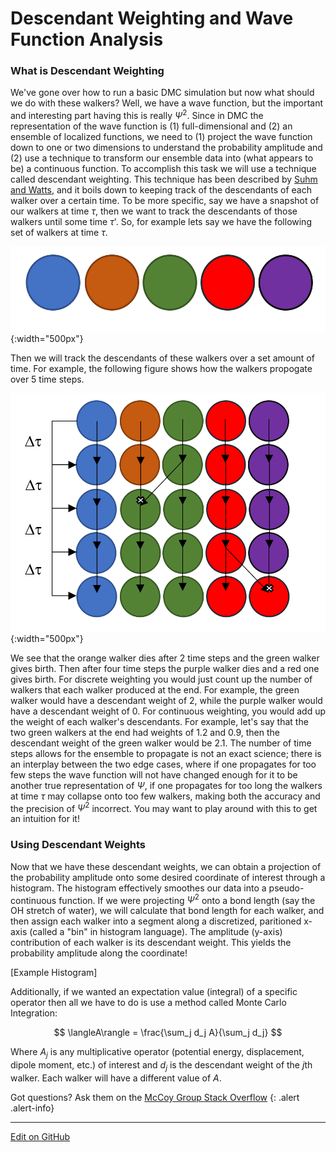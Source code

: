 # Descendant Weighting and Wave Function Analysis

### What is Descendant Weighting
We've gone over how to run a basic DMC simulation but now what should we do with these walkers?
Well, we have a wave function, but the important and interesting part having this is really $\Psi^{2}$. Since in DMC the representation of the wave function is (1) full-dimensional and (2) an ensemble of localized functions, we need to (1) project the wave function down to one or two dimensions to understand the probability amplitude and (2) use a technique to transform our ensemble data into (what appears to be) a continuous function. To accomplish this task we will use a technique called descendant weighting. This technique has been described by
 [Suhm and Watts](https://doi.org/10.1016/0370-1573(91)90136-A), and it boils down to keeping track of the descendants
of each walker over a certain time. To be more specific, say we have a snapshot of our walkers at time $\tau$, then we 
want to track the descendants of those walkers until some time $\tau$'. So, for example lets say we have the following
set of walkers at time $\tau$.

![initial_walkers](Implementing%20DMC/img/Initial_walkers.PNG){:width="500px"}

Then we will track the descendants of these walkers over
a set amount of time. For example, the following figure shows how the walkers propogate over 5 time steps.

![descendants](Implementing%20DMC/img/descendants.PNG){:width="500px"}

We see that the orange walker dies after 2 time steps and the green walker gives birth. Then after four time steps the 
purple walker dies and a red one gives birth. For discrete weighting you would just count up the number of walkers that
each walker produced at the end. For example, the green walker would have a descendant weight of 2, while the purple walker
would have a descendant weight of 0. For continuous weighting, you would add up the weight of each walker's descendants.
For example, let's say that the two green walkers at the end had weights of 1.2 and 0.9, then the descendant weight of the
green walker would be 2.1. The number of time steps allows for the ensemble to propagate is not an exact science; there is an interplay between the two edge cases, where if one propagates for too few steps the wave function will not have changed enough for it to be another true representation of $\Psi$, if one propagates for too long the walkers at time $\tau$ may collapse onto too few walkers, making both the accuracy and the precision of $\Psi^2$ incorrect. You may want to play around with this to get an intuition for it!

### Using Descendant Weights

Now that we have these descendant weights, we can obtain a projection of the probability amplitude onto some desired coordinate of interest
through a histogram.  The histogram effectively smoothes our data into a pseudo-continuous function.  If we were projecting $\Psi^2$ onto a bond length (say the OH stretch of water), we will calculate that bond
length for each walker, and then assign each walker into a segment along a discretized, paritioned x-axis (called a "bin" in histogram language).  The amplitude (y-axis) contribution of each walker is its descendant weight. This yields the probability amplitude along the coordinate!

[Example Histogram]

Additionally, if we wanted an expectation value (integral) of a specific operator then all we have to do is use a method called Monte Carlo Integration:

$$
\langleA\rangle = \frac{\sum_j d_j A}{\sum_j d_j}
$$

Where $A_j$ is any multiplicative operator (potential energy, displacement, dipole moment, etc.) of interest and $d_j$ is the descendant weight of the $j$th walker. Each walker will have a different value of $A$.

Got questions? Ask them on the [McCoy Group Stack Overflow](https://stackoverflow.com/c/mccoygroup/questions/ask)
{: .alert .alert-info}

---

[Edit on GitHub](https://github.com/McCoyGroup/References/edit/gh-pages/References/Monte%20Carlo%20Methods/DWandWfns.md)
